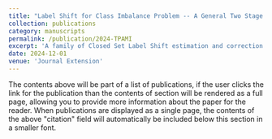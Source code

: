```yaml
---
title: "Label Shift for Class Imbalance Problem -- A General Two Stage Framework (Under Review)"
collection: publications
category: manuscripts
permalink: /publication/2024-TPAMI
excerpt: 'A family of Closed Set Label Shift estimation and correction algorithm.'
date: 2024-12-01
venue: 'Journal Extension'
---
```

The contents above will be part of a list of publications, if the user clicks the link for the publication than the contents of section will be rendered as a full page, allowing you to provide more information about the paper for the reader. When publications are displayed as a single page, the contents of the above "citation" field will automatically be included below this section in a smaller font.

